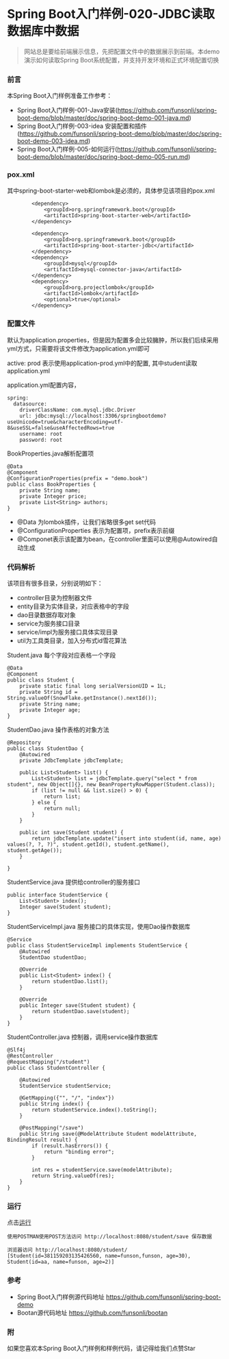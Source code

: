 # Spring Boot入门样例-020-JDBC读取数据库中数据

> 网站总是要给前端展示信息，先把配置文件中的数据展示到前端。本demo演示如何读取Spring Boot系统配置，并支持开发环境和正式环境配置切换

### 前言

本Spring Boot入门样例准备工作参考：

- Spring Boot入门样例-001-Java安装(https://github.com/funsonli/spring-boot-demo/blob/master/doc/spring-boot-demo-001-java.md)
- Spring Boot入门样例-003-idea 安装配置和插件(https://github.com/funsonli/spring-boot-demo/blob/master/doc/spring-boot-demo-003-idea.md)
- Spring Boot入门样例-005-如何运行(https://github.com/funsonli/spring-boot-demo/blob/master/doc/spring-boot-demo-005-run.md)

### pox.xml
其中spring-boot-starter-web和lombok是必须的，具体参见该项目的pox.xml
```
        <dependency>
            <groupId>org.springframework.boot</groupId>
            <artifactId>spring-boot-starter-web</artifactId>
        </dependency>

        <dependency>
            <groupId>org.springframework.boot</groupId>
            <artifactId>spring-boot-starter-jdbc</artifactId>
        </dependency>
        <dependency>
            <groupId>mysql</groupId>
            <artifactId>mysql-connector-java</artifactId>
        </dependency>
        <dependency>
            <groupId>org.projectlombok</groupId>
            <artifactId>lombok</artifactId>
            <optional>true</optional>
        </dependency>
```

### 配置文件
默认为application.properties，但是因为配置多会比较臃肿，所以我们后续采用yml方式，只需要将该文件修改为application.yml即可

active: prod 表示使用application-prod.yml中的配置, 其中student读取application.yml

application.yml配置内容，
```
spring:
  datasource:
    driverClassName: com.mysql.jdbc.Driver
    url: jdbc:mysql://localhost:3306/springbootdemo?useUnicode=true&characterEncoding=utf-8&useSSL=false&useAffectedRows=true
    username: root
    password: root
```

BookProperties.java解析配置项

```
@Data
@Component
@ConfigurationProperties(prefix = "demo.book")
public class BookProperties {
    private String name;
    private Integer price;
    private List<String> authors;
}
```
- @Data 为lombok插件，让我们省略很多get set代码
- @ConfigurationProperties 表示为配置项，prefix表示前缀
- @Componet表示该配置为bean，在controller里面可以使用@Autowired自动生成

### 代码解析
该项目有很多目录，分别说明如下：

- controller目录为控制器文件
- entity目录为实体目录，对应表格中的字段
- dao目录数据存取对象
- service为服务接口目录
- service/impl为服务接口具体实现目录
- util为工具类目录，加入分布式id雪花算法


Student.java 每个字段对应表格一个字段
``` 
@Data
@Component
public class Student {
    private static final long serialVersionUID = 1L;
    private String id = String.valueOf(SnowFlake.getInstance().nextId());
    private String name;
    private Integer age;
}
```

StudentDao.java 操作表格的对象方法
``` 
@Repository
public class StudentDao {
    @Autowired
    private JdbcTemplate jdbcTemplate;

    public List<Student> list() {
        List<Student> list = jdbcTemplate.query("select * from student", new Object[]{}, new BeanPropertyRowMapper(Student.class));
        if (list != null && list.size() > 0) {
            return list;
        } else {
            return null;
        }
    }

    public int save(Student student) {
        return jdbcTemplate.update("insert into student(id, name, age) values(?, ?, ?)", student.getId(), student.getName(), student.getAge());
    }

}
```

StudentService.java 提供给controller的服务接口
``` 
public interface StudentService {
    List<Student> index();
    Integer save(Student student);
}
```

StudentServiceImpl.java 服务接口的具体实现，使用Dao操作数据库
``` 
@Service
public class StudentServiceImpl implements StudentService {
    @Autowired
    StudentDao studentDao;

    @Override
    public List<Student> index() {
        return studentDao.list();
    }

    @Override
    public Integer save(Student student) {
        return studentDao.save(student);
    }
}
```

StudentController.java 控制器，调用service操作数据库
``` 
@Slf4j
@RestController
@RequestMapping("/student")
public class StudentController {

    @Autowired
    StudentService studentService;

    @GetMapping({"", "/", "index"})
    public String index() {
        return studentService.index().toString();
    }

    @PostMapping("/save")
    public String save(@ModelAttribute Student modelAttribute, BindingResult result) {
        if (result.hasErrors()) {
            return "binding error";
        }

        int res = studentService.save(modelAttribute);
        return String.valueOf(res);
    }
}
```

### 运行

点击[运行](https://github.com/funsonli/spring-boot-demo/blob/master/doc/spring-boot-demo-005-run.md)

```
使用POSTMAN使用POST方法访问 http://localhost:8080/student/save 保存数据 

浏览器访问 http://localhost:8080/student/
[Student(id=381159203135426560, name=funson,funson, age=30), Student(id=aa, name=funson, age=2)]
```

### 参考
- Spring Boot入门样例源代码地址 https://github.com/funsonli/spring-boot-demo
- Bootan源代码地址 https://github.com/funsonli/bootan


### 附
如果您喜欢本Spring Boot入门样例和样例代码，请记得给我们点赞Star

